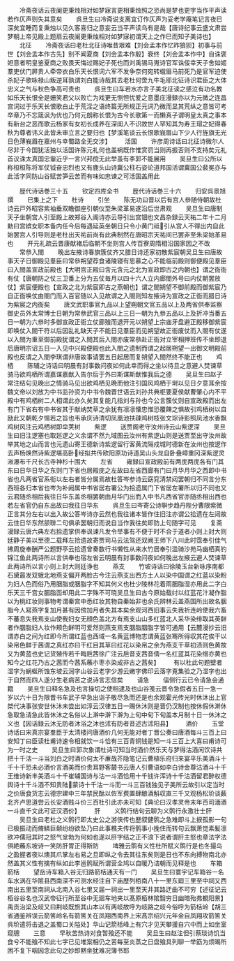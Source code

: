 <!-- { "loadSidebar": true } -->
　　冷斋夜话云夜阑更秉烛相对如梦寐言更相秉烛照之恐尚是梦也更字当作平声读若作仄声则失其意矣
　　呉旦生曰冷斋说支离宜订作仄声为妥老学庵笔记言夜巳深矣宜睡而复秉烛以见久客喜归之意妄云当平声读乌有是哉【唐诗纪事云盛文肃尝梦朝上帝见殿上题扇云夜阑更秉烛相对如梦寐初谓天上之作巳而知子美诗也】
　　北征
　　冷斋夜话曰老杜北征诗唯昔艰难【刘会孟本作忆昨狼狈】初事与前世【刘会孟本作古先】别不闻夏商【刘会孟本作殷】衰终【刘会孟本作中】自诛褒妲意者明皇鉴夏商之败畏天悔过赐妃子死也而刘禹锡马嵬诗官军诛佞幸天子舍如姬羣吏伏门屛贵人牵帝衣白乐天长恨词六军不发争奈何宛转蛾眉马前死乃是官军迫使杀妃子歌咏禄山叛逆耳孰谓刘白能诗哉其去老杜何啻九牛毛耶北征诗识君臣之大体忠义之气与秋色争高可贵也
　　呉旦生曰车若水亦言子美北征读之感泣有功名教如乐天长恨全是姗笑君父以败亡为戏更无恻怛忧爱之意墨庄漫録亦以为元微之连昌宫词过于乐天长恨歌白止于荒淫之语终篇无所规正元词乃微而显其荒纵之意皆可考卒章乃不忘箴讽为优也乃何元朗称长恨为古今长歌第一而懒真子谓明皇太真之事本有新台之恶而歌云杨家有女初长成养在深闺人不识故世人罕知其为寿王瑁之妃得春秋为尊者讳义此皆未审立言之要归也【梦溪笔谈云长恨歌峩眉山下少人行旌旗无光日色薄峩眉在嘉州与幸蜀路全无交涉】
　　活国
　　许彦周诗话曰北征诗微尔人尽非于今国犹活独以活国许陈元礼何也盖祸既作惟赏罚当则再振否则不支持矣元礼首议诛太真国忠軰近乎一言兴邦傥无此举虽有李郭不能展用
　　吴旦生曰公所以称桓桓陈将军仗钺奋忠烈也又有鹿头山诗冀公柱石姿论道邦国活谓冀国公裴冕亦与此活字同防山谷赋苦笋云苦而有味如忠谏之可活国盖用此






　　歴代诗话巻三十五
　　钦定四库全书
　　歴代诗话巻三十六
　　归安呉景旭撰
　　巳集上之下
　　杜诗
　　引坐
　　陈无功曰晋以后有宫人叅随侍朝故杜诗云戸外昭容紫袖垂双瞻御座引朝仪至朱梁革易遂沿后世肃观
　　吴旦生曰唐制天子坐朝宫人引至殿上故郑谷入阁诗亦云导引出宫钿也文昌杂録云天祐二年十二月勅曰宫嫔女职本备内任今后每遇延英坐朝日只令小黄门祗引从宫人不得出内自此始罢宫人引导则是老杜出天祐前尚有此典制然在唐昭宗天祐间已罢非至朱梁始革易也
　　开元礼疏云晋康献褚后临朝不坐则宫人传百寮周隋相沿国家因之不改
　　常叅入閤
　　晚出左掖诗春旗簇仗齐又腊日诗还家初散紫宸朝吴旦生曰唐故事天子日御殿见羣臣曰常叅朔望荐食诸陵寝有思慕之心不能临前殿则御便殿见羣臣曰入閤盖宣政前殿也【大明宫正殿曰含元含元之北为宣政即古之内朝也】谓之衙衙有仗【唐朝防之仗三卫番上分为五仗毎月以四十六人立内廊閤外号曰内仗朝罢放仗】紫宸便殿也【宣政之北为紫宸即古之燕朝也】谓之閤朔望不御前殿而御紫宸乃自正衙唤仗由閤门而入百官随以入见故谓之入閤则知左掖诗为宣政之正衙而腊日诗为紫宸之内衙矣
　　唐文武职事官九品以上望朔朝文官五品以上及两省供奉监察御史员外太常博士日朝为常叅武官三品以上三日一朝为九叅五品以上及折冲当番五日一朝为六叅时多御宣政正衙立仗廊飱而退开元以朔望上宗庙牙盘避正殿移御紫宸即唤仗入閤干符以后因乱礼缺天子不能日见羣臣而见朔望故正衙废仗而入閤有仗遂以入閤为重至御前殿犹谓之入閤其后入閤亦废常叅赴正衙对立宰相押班传不坐即退后唐明宗诏五日一入见中兴殿便殿也此入閤之遗制而谓之起居朔望一出御文明殿前殿也反谓之入閤李琪谓非唐故事请罢五日起居而复朔望入閤然终不能正也
　　鸡栖
　　陈辅之诗话曰明晨有封事数问夜如何此幸而得之坐以待旦之意避人焚谏草骑马欲鸡栖所谓嘉谋嘉猷入告尔后于外曰斯谋斯猷惟我后之德
　　吴旦生曰赵子常注结句见晚出之情骑马见出欲鸡栖见晩而他注引国风鸡栖于埘以见日夕意耳余按魏文帝以刘放为中书监孙资为中书令魏晋世语云刘孙共典枢要夏侯献曹肇心内不平殿中有鸡栖树二人相谓此亦久矣其复能几指刘与孙也今公言簇仗则自宣政殿而出左有门下省右有中书省其于献纳焚草之余犹有凛凛懐忠惟恐覆餗之惧故引鸡栖树以自励此又朝乾夕惕若之旨也韦承庆诗清切凤凰池扶疎鸡树枝张文琮诗影照凤池水香飘鸡树风注云鸡栖树即皁荚树
　　紫逻
　　送贾阁老守汝州诗云山紫逻深
　　吴旦生曰旧注逻塞也取廵逻之义余谓不然九域图云汝州有紫逻山则是送贾至出守汝州故举其地之山而言也元遗山寄王德新诗紫逻留行客黄流隔戍城时德新在汝州也按逻作去声杨焕然诗紫逻堪高卧经拟共传欧阳原功诗道吴山头龙自卧叠嶂重冈深紫逻灵湫瀑布千尺长古寺神杉十围大
　　左省
　　雍録曰宣政殿前有两庑两庑各有门其东曰日华日华之东则门下省也居殿庑之左故曰左省西廊有门曰月华月华之西即中书省也凡两省官系衔以左右者皆分属焉故杜答岑参诗云窈窕清禁闼罢朝归不同言分东西班各归本省也岑为补阙属中书省居右署公为拾遗属门下省居左署所以归不同也又云君随丞相后我往日华东盖丞相罢朝由月华门出而入中书凡西省官亦随丞相出西也若左省官仍自东出故曰我往日华东
　　呉旦生曰岑寄公诗聨步趋丹陛分曹限紫微正言其分左右以出入故公答岑诗亦云然也我往诸本皆作住旧注亦谓公拾遗在左闼故云住日华东然颔聨二句俱承罢朝归而说自当作我往矣即防上句随字可见
　　复斋漫録云唐六典左右拾遗掌供奉讽谏凡发令举事有不便于时不合于道者小则上封大则廷静子美以至德二载拜左拾遗故寄贾司马云法驾还双阙王师下八川此时霑奉引佳气拂周旋奉酬严公题野亭云拾遗曾奏数行书懒性从来水竹居奉引滥骑沙苑马幽栖真钓锦江鱼此两诗所以言供奉也宿左省云明晨有封事数问夜如何晚出左掖云避人焚谏草此两诗所以言小则上封大则廷诤也
　　燕支
　　竹坡诗话曰徐陵玉台新咏序南都石黛最发双蛾北地燕支偏开两脸古今注云燕支出西方土人以染中国谓之红蓝以染粉为妇人色而俗乃用胭脂或胭脂字不知其何义也杜少陵林花着雨胭脂湿亦用此二字白乐天三千宫女胭脂靣却用此二字殊不可晓吴旦生曰古今原始载纣以红蓝花汁凝作脂以为桃红妆则事物考谓秦宫中悉红妆其物自秦始非也余氏辨林云盖燕国所出故名胭脂今人冩燕字复加月甚有因傍加月者失其本矣余观河西旧事云失我祈连岭使我六畜不蕃息失我焉支山使我妇女无顔色盖北方有焉支山山多红蓝北人采华染绯取其英鲜者作胭脂妇人妆作颊色鲜明可爱然则燕支焉支胭脂胭脂字皆可通用【云麓漫抄云旧谓赤白之间为红即今所谓红蓝也西域一名黄蓝博物志谓黄蓝张骞所得収其花俟干以染帛色鲜于茜谓之真红亦曰干红目其草曰红花以染帛之余为燕支干草初渍则色黄故又为黄蓝也史记货殖传若千畮巵茜徐广注云巵音支茜音倩一名红蓝其花染缯亦黄也知今之红花乃古之茜而今茜系蘓朩枣朩染成非古之茜矣】
　　有以杜此句题壁者湿字为蜗蜒所蚀东坡云润字山谷云老字少游云嫩字佛印云落字覔集验之乃湿字也出于自然而四人遂分生老病苦之说诗言志信矣
　　请急
　　偪侧行云已令请急会通籍
　　吴旦生曰释名急及也言操切之使相逮及也山谷笺云晋令急假者五日一急一岁以六十日为限晋书车武子早急出诣子敬尽急而还是也余观霍光传光时休沐出上官桀代决事张安世休沐未尝出如淳云汉律五日一赐休沐则是晋仍汉制也按休假休澣休急取急请急此皆休沐之名俗以上澣中澣下澣为上旬中旬下旬盖本月制十日一休沐之义也【因话録云沐无防者沐浴之沐也沭有防者音述古沭阳县】
　　酒价
　　玉堂诗话曰宋真宗宴羣臣于太清楼问唐酒价几何无能对者丁晋公奏曰唐酒每斗三百上曰安知丁曰臣读杜甫诗速令相就饮一斗恰有三百青铜钱是知一斗三百上大喜曰甫诗可为一时之史
　　吴旦生曰郭次象谓杜诗可知当时酒价然乐天与梦得沽酒闲饮诗共把十千沽一斗当刘白之时酒价何太不亷哉芥隐笔记云曹植乐府归来宴平乐美酒斗十千十千恐未必酒价言酒美而价贵耳野客樷书云唐人引曹语如李白诗金尊沽酒斗十千王维诗新丰美酒斗十千崔辅国诗与沽一斗酒恰用十千钱许浑诗十千沽酒留君醉权德舆诗十千斗酒不知贵陆蒙诗十千沽一斗而一斗三百钱独见子美所云故引以定当时之价唐食货志云德宗建中三年禁民酤以佐军费置肆酿酒斛収直三千又观杨松玠谈薮北齐卢思道尝云长安酒贱斗价三百杜引此亦未可知【典论曰汉孝灵帝末年百司湎酒一斗直千文此可证汉酒价】
　　肝
　　义鹘行结句云聊为义鹘行永激壮士肝
　　吴旦生曰老杜之义鹘行即太史公之游侠传也歴叙健鹘之急难即斗上捩孤影一句已极振动而脩鳞巨颡纷纷欲坠乃曰此事樵夫传将鹘事小挽住而转句云飘萧觉素髪凛欲冲儒冠其时之怒气坌勃为何如也遂以肝字结之正不浪下说者谓肝主怒也章法字法俱絶蘓东坡诗一笑防肝胃正得斯防
　　埤雅云鹘有义性杜所赋义鹘行是也冬撮鸟之盈握者夜以燠其爪掌左右易之旦即纵之令去其往东矣则是日也不东向搏物南北亦然盖其义性有擒有纵如此李邕鹘赋所谓营全鸠以自暖乃诘朝而见释是也
　　车箱箭栝
　　望岳诗车箱入谷无归路箭栝通天有一门
　　吴旦生曰寰宇记车箱谷一名车水涡在华隂县西南深不可测水经注自下庙歴列栢南八十一里东廻三里至中祠又西南出五里至南祠从北南入谷七里又届一祠出一里至天井其路迂曲不可穷【述征记云栢谷谷名也汉武帝征行所至谷中无廻车地夹以髙原栢林隂翳穷日幽暗殆弗覩阳景】禹贡治梁及岐又曰荆岐既旅其山本以有两岐故呼为岐路之岐今俗呼为箭栝岭【胡三省通鉴辨误云箭筈岭名有箭筈关在凤翔西南界上宋髙宗绍兴元年金自凤翔攻箭筈关呉玠遣将击退之盖蜀口关隘处】华山记箭栝峰上有穴才见天攀援自穴中而上如坐室窥牕
　　三意
　　早秋苦热诗对食暂飱还不能
　　吴旦生曰赵注但引蔡琰诗饥当食兮不能飱不知此七字已见堆案相仍之苦每至炎蒸之日盘飱具列聊一举筯为烦暍所困不复下咽因念此句之妙即黙坐犹难况簿书耶
